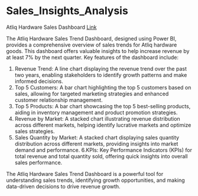 # Sales_Insights_Analysis


Atliq Hardware Sales Dashboard [Link](https://1drv.ms/b/c/3a385a8883f3623d/EceZKzC7FVZFn03UKO_PmtIBctnJOJgQgy_oe2dUigY2yQ?e=ywNSeF)

The Atliq Hardware Sales Trend Dashboard, designed using Power BI, provides a comprehensive overview of sales trends for Atliq hardware goods. This dashboard offers valuable insights to help increase revenue by at least 7% by the next quarter. Key features of the dashboard include:

1. Revenue Trend: A line chart displaying the revenue trend over the past two years, enabling stakeholders to identify growth patterns and make informed decisions.
2. Top 5 Customers: A bar chart highlighting the top 5 customers based on sales, allowing for targeted marketing strategies and enhanced customer relationship management.
3. Top 5 Products: A bar chart showcasing the top 5 best-selling products, aiding in inventory management and product promotion strategies.
4. Revenue by Market: A stacked chart illustrating revenue distribution across different markets, helping identify lucrative markets and optimize sales strategies.
5. Sales Quantity by Market: A stacked chart displaying sales quantity distribution across different markets, providing insights into market demand and performance.
6.KPIs: Key Performance Indicators (KPIs) for total revenue and total quantity sold, offering quick insights into overall sales performance.

The Atliq Hardware Sales Trend Dashboard is a powerful tool for understanding sales trends, identifying growth opportunities, and making data-driven decisions to drive revenue growth.
